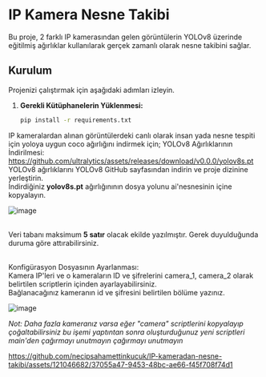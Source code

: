 # IP Kamera Nesne Takibi

Bu proje, 2 farklı IP kamerasından gelen görüntülerin YOLOv8 üzerinde eğitilmiş ağırlıklar kullanılarak gerçek zamanlı olarak nesne takibini sağlar.

## Kurulum

Projenizi çalıştırmak için aşağıdaki adımları izleyin.

1. **Gerekli Kütüphanelerin Yüklenmesi:**
   ```bash
   pip install -r requirements.txt
IP kameralardan alınan görüntülerdeki canlı olarak insan yada nesne tespiti için yoloya uygun coco ağırlığını indirmek için;
YOLOv8 Ağırlıklarının İndirilmesi: https://github.com/ultralytics/assets/releases/download/v0.0.0/yolov8s.pt
YOLOv8 ağırlıklarını YOLOv8 GitHub sayfasından indirin ve proje dizinine yerleştirin.
<br>İndirdiğiniz <b>yolov8s.pt</b> ağırlığınının dosya yolunu ai'nesnesinin içine kopyalayın.

![image](https://github.com/necipsahamettinkucuk/IP-kameradan-nesne-takibi/assets/121046682/b9f6713f-9c42-40d3-94a1-2cae6c0190e6)

<br> Veri tabanı maksimum <b>5 satır</b> olacak ekilde yazılmıştır. Gerek duyulduğunda duruma göre attırabilirsiniz.

  
<br>
Konfigürasyon Dosyasının Ayarlanması:<br>
Kamera IP'leri ve o kameraların ID ve şifrelerini camera_1, camera_2 olarak belirtilen scriptlerin içinden ayarlayabilirsiniz. 
<br> Bağlanacağınız kameranın id ve şifresini belirtilen bölüme yazınız.<br>

![image](https://github.com/necipsahamettinkucuk/IP-kameradan-nesne-takibi/assets/121046682/6184fe30-dffe-4343-bd49-f74d71196eea)

<i>Not: Daha fazla kameranız varsa eğer "camera" scriptlerini kopyalayıp çoğaltabilirsiniz bu işemi yaptıntan sonra oluşturduğunuz yeni scriptleri main'den çağırmayı unutmayın çağırmayı unutmayın</i>
 
https://github.com/necipsahamettinkucuk/IP-kameradan-nesne-takibi/assets/121046682/37055a47-9453-48bc-ae66-f45f708f74d1

